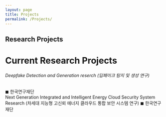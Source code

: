 ```yaml
---
layout: page
title: Projects
permalink: /Projects/
---
```


<h2 class="page-title">Research Projects</h2>

<h1>Current Research Projects</h1> 

<div class="section">
    <h6>Deepfake Detection and Generation reserch (딥페이크 탐지 및 생성 연구)</h6> 
        ◼  한국연구재단 <br>
       
 
</div>

<div class="section">
    <h7> Next Generation Integrated and Intelligent Energy Cloud Security System Research (차세대 지능형 고신뢰 에너지 클라우드 통합 보안 시스템 연구) </h7> 
        ◼  한국연구재단 <br>
 
</div>




